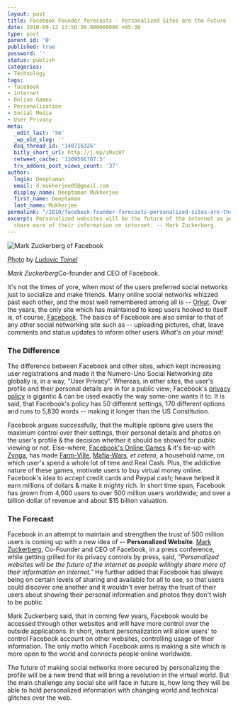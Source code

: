 ```yaml
---
layout: post
title: Facebook Founder forecasts - Personalized Sites are the Future
date: 2010-09-12 13:50:38.000000000 +05:30
type: post
parent_id: '0'
published: true
password: ''
status: publish
categories:
- Technology
tags:
- facebook
- internet
- Online Games
- Personalization
- Social Media
- User Privacy
meta:
  _edit_last: '56'
  _wp_old_slug: ''
  dsq_thread_id: '140716326'
  bitly_short_url: http://j.mp/iMvz8T
  retweet_cache: '1309566707:5'
  trx_addons_post_views_count: '37'
author:
  login: Deeptaman
  email: d.mukherjee05@gmail.com
  display_name: Deeptaman Mukherjee
  first_name: Deeptaman
  last_name: Mukherjee
permalink: "/2010/facebook-founder-forecasts-personalized-sites-are-the-future/"
excerpt: Personalized websites will be the future of the internet as people willingly
  share more of their information on internet. -- Mark Zuckerberg.
---
```

<div class="figure"><img src="/static/2010/09/mark-zuckerberg.jpg" alt="Mark Zuckerberg of Facebook" />
<p class="credit"><abbr class="type" title="Photograph">Photo</abbr> by <cite><a href="http://www.flickr.com/photos/prospere/2927931984/">Ludovic Toinel</a></cite></p>
<p class="caption"><em class="title">Mark Zuckerberg</em>Co-founder and CEO of Facebook.</p>
</div>
<p><!--more--></p>
<p>It's not the times of yore, when most of the users preferred social networks just to socialize and make friends. Many online social networks whizzed past each other, and the most well remembered among all is -- <a href="http://www.orkut.com">Orkut</a>. Over the years, the only site which has maintained to keep users hooked to itself is, of course, <a href="http://www.facebook.com">Facebook</a>. The basics of Facebook are also similar to that of any other social networking site such as -- uploading pictures, chat, leave comments and status updates to inform other users <em>What's on your mind!</em></p>
<h3>The Difference</h3>
<p>The difference between Facebook and other sites, which kept increasing user registrations and made it the Numero-Uno Social Networking site globally is, in a way, "User Privacy&rdquo;. Whereas, in other sites, the user's profile and their personal details are in for a public view; Facebook's <a href="http://www.facebook.com/policy.php">privacy policy</a> is gigantic & can be used exactly the way some-one wants it to. It is said, that Facebook's policy has 50 different settings, 170 different options and runs to 5,830 words -- making it longer than the US Constitution.</p>
<p>Facebook argues successfully, that the multiple options give users the maximum control over their settings, their personal details and photos on the user's profile & the decision whether it should be showed for public viewing or not. Else-where, <a href="http://www.peiprofit.com/personal-ramblings/top-10-facebook-games-year">Facebook's Online Games</a> & it's tie-up with <a href="http://www.zynga.com/">Zynga</a>, has made <a href="http://www.facebook.com/FarmVille">Farm-Ville</a>, <a href="http://www.facebook.com/MafiaWars">Mafia-Wars</a>, <em>et cetera</em>, a household name, on which user's spend a whole lot of time and Real Cash. Plus, the addictive nature of these games, motivate users to buy virtual money online. Facebook's idea to accept credit cards and Paypal cash; heave helped it earn millions of dollars & make it mighty rich. In short time span, Facebook has grown from 4,000 users to over 500 million users worldwide; and over a billion dollar of revenue and about $15 billion valuation. </p>
<h3>The Forecast</h3>
<p>Facebook in an attempt to maintain and strengthen the trust of 500 million users is coming up with a new idea of -- <strong>Personalized Website</strong>. <a href="http://en.wikipedia.org/wiki/Mark_Zuckerberg">Mark Zuckerberg</a>, Co-Founder and CEO of Facebook, in a press conference, while getting grilled for its privacy controls by press, said, <em>"Personalized websites will be the future of the internet as people willingly share more of their information on internet."</em> He further added that Facebook has always being on certain levels of sharing and available for all to see, so that users could discover one another and it wouldn't ever betray the trust of their users about showing their personal information and photos they don't wish to be public. </p>
<p>Mark Zuckerberg said, that in coming few years, Facebook would be accessed through other websites and will have more control over the outside applications. In short, instant personalization will allow users' to control Facebook account on other websites, controlling usage of their information. The only motto which Facebook aims is making a site which is more open to the world and connects people online worldwide. </p>
<p>The future of making social networks more secured by personalizing the profile will be a new trend that will bring a revolution in the virtual world. But the main challenge any social site will face in future is, how long they will be able to hold personalized information with changing world and technical glitches over the web.</p>
